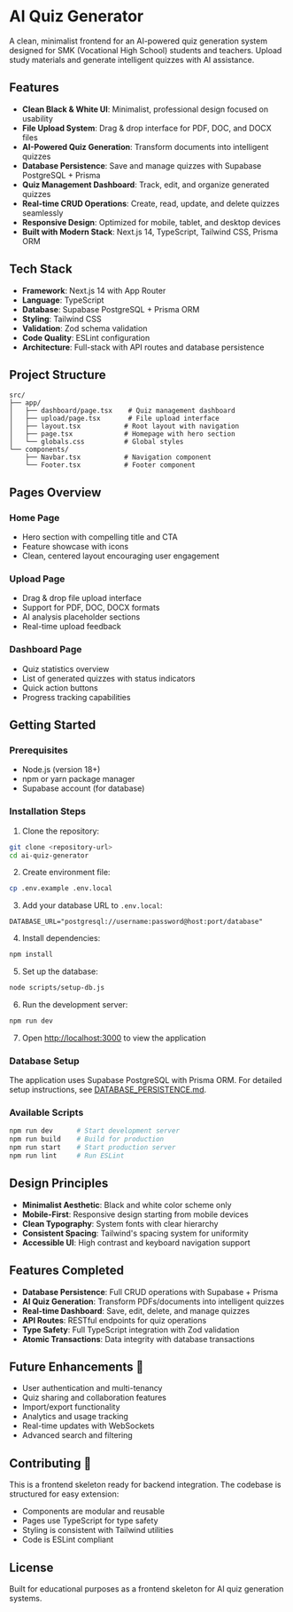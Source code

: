 # AI Quiz Generator

A clean, minimalist frontend for an AI-powered quiz generation system designed for SMK (Vocational High School) students and teachers. Upload study materials and generate intelligent quizzes with AI assistance.

## Features

- **Clean Black & White UI**: Minimalist, professional design focused on usability
- **File Upload System**: Drag & drop interface for PDF, DOC, and DOCX files
- **AI-Powered Quiz Generation**: Transform documents into intelligent quizzes
- **Database Persistence**: Save and manage quizzes with Supabase PostgreSQL + Prisma
- **Quiz Management Dashboard**: Track, edit, and organize generated quizzes
- **Real-time CRUD Operations**: Create, read, update, and delete quizzes seamlessly
- **Responsive Design**: Optimized for mobile, tablet, and desktop devices
- **Built with Modern Stack**: Next.js 14, TypeScript, Tailwind CSS, Prisma ORM

## Tech Stack

- **Framework**: Next.js 14 with App Router
- **Language**: TypeScript
- **Database**: Supabase PostgreSQL + Prisma ORM
- **Styling**: Tailwind CSS
- **Validation**: Zod schema validation
- **Code Quality**: ESLint configuration
- **Architecture**: Full-stack with API routes and database persistence

## Project Structure

```
src/
├── app/
│   ├── dashboard/page.tsx    # Quiz management dashboard
│   ├── upload/page.tsx       # File upload interface
│   ├── layout.tsx           # Root layout with navigation
│   ├── page.tsx             # Homepage with hero section
│   └── globals.css          # Global styles
└── components/
    ├── Navbar.tsx           # Navigation component
    └── Footer.tsx           # Footer component
```

## Pages Overview

### Home Page
- Hero section with compelling title and CTA
- Feature showcase with icons
- Clean, centered layout encouraging user engagement

### Upload Page
- Drag & drop file upload interface
- Support for PDF, DOC, DOCX formats
- AI analysis placeholder sections
- Real-time upload feedback

### Dashboard Page  
- Quiz statistics overview
- List of generated quizzes with status indicators
- Quick action buttons
- Progress tracking capabilities

## Getting Started

### Prerequisites

- Node.js (version 18+)
- npm or yarn package manager
- Supabase account (for database)

### Installation Steps

1. Clone the repository:

```bash
git clone <repository-url>
cd ai-quiz-generator
```

2. Create environment file:

```bash
cp .env.example .env.local
```

3. Add your database URL to `.env.local`:

```env
DATABASE_URL="postgresql://username:password@host:port/database"
```

4. Install dependencies:

```bash
npm install
```

5. Set up the database:

```bash
node scripts/setup-db.js
```

6. Run the development server:

```bash
npm run dev
```

7. Open [http://localhost:3000](http://localhost:3000) to view the application

### Database Setup

The application uses Supabase PostgreSQL with Prisma ORM. For detailed setup instructions, see [DATABASE_PERSISTENCE.md](./docs/DATABASE_PERSISTENCE.md).

### Available Scripts

```bash
npm run dev      # Start development server
npm run build    # Build for production
npm run start    # Start production server
npm run lint     # Run ESLint
```

## Design Principles

- **Minimalist Aesthetic**: Black and white color scheme only
- **Mobile-First**: Responsive design starting from mobile devices  
- **Clean Typography**: System fonts with clear hierarchy
- **Consistent Spacing**: Tailwind's spacing system for uniformity
- **Accessible UI**: High contrast and keyboard navigation support

## Features Completed

- **Database Persistence**: Full CRUD operations with Supabase + Prisma
- **AI Quiz Generation**: Transform PDFs/documents into intelligent quizzes
- **Real-time Dashboard**: Save, edit, delete, and manage quizzes
- **API Routes**: RESTful endpoints for quiz operations
- **Type Safety**: Full TypeScript integration with Zod validation
- **Atomic Transactions**: Data integrity with database transactions

## Future Enhancements 🔮

- User authentication and multi-tenancy
- Quiz sharing and collaboration features
- Import/export functionality
- Analytics and usage tracking
- Real-time updates with WebSockets
- Advanced search and filtering

## Contributing 🤝

This is a frontend skeleton ready for backend integration. The codebase is structured for easy extension:

- Components are modular and reusable
- Pages use TypeScript for type safety
- Styling is consistent with Tailwind utilities
- Code is ESLint compliant

## License

Built for educational purposes as a frontend skeleton for AI quiz generation systems.
